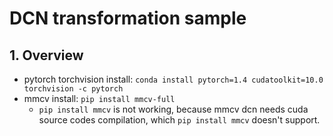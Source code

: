 # DCN transformation sample

## 1. Overview
+ pytorch torchvision install: `conda install pytorch=1.4 cudatoolkit=10.0 torchvision -c pytorch`
+ mmcv install: `pip install mmcv-full`
  + `pip install mmcv` is not working, because mmcv dcn needs cuda source codes compilation, which `pip install mmcv` doesn't support.
